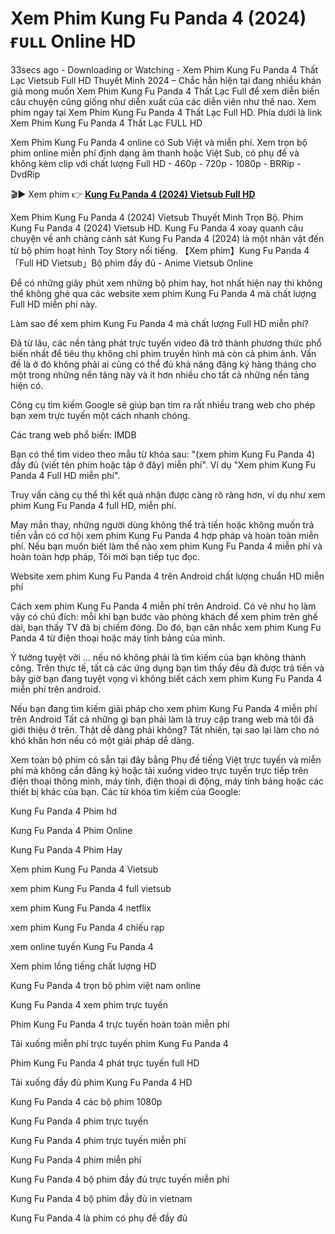 <h1>Xem Phim Kung Fu Panda 4 (2024) ғᴜʟʟ Online HD</h1>

<p dir="auto">33secs ago - Downloading or Watching - Xem Phim Kung Fu Panda 4 Thất Lạc Vietsub Full HD Thuyết Minh 2024 – Chắc hẳn hiện tại đang nhiều khán giả mong muốn Xem Phim Kung Fu Panda 4 Thất Lạc Full để xem diễn biến câu chuyện cũng giống như diễn xuất của các diễn viên như thế nao. Xem phim ngay tại Xem Phim Kung Fu Panda 4 Thất Lạc Full HD. Phía dưới là link Xem Phim Kung Fu Panda 4 Thất Lạc FULL HD</p>

<p dir="auto">Xem Phim Kung Fu Panda 4 online có Sub Việt và miễn phí. Xem trọn bộ phim online miễn phí định dạng âm thanh hoặc Việt Sub, có phụ đề và không kèm clip với chất lượng Full HD - 460p - 720p - 1080p - BRRip - DvdRip</p>


<p dir="auto">🎬▶ Xem phim 👉 <strong><a href="https://t.co/zaTFiXN2qE" rel="nofollow">Kung Fu Panda 4 (2024) Vietsub Full HD</a></strong></p>


<p dir="auto">Xem Phim Kung Fu Panda 4 (2024) Vietsub Thuyết Minh Trọn Bộ. Phim Kung Fu Panda 4 (2024) Vietsub HD. Kung Fu Panda 4 xoay quanh câu chuyện về anh chàng cảnh sát Kung Fu Panda 4 (2024) là một nhân vật đến từ bộ phim hoạt hình Toy Story nổi tiếng. 【Xem phim】Kung Fu Panda 4 「Full HD Vietsub」Bộ phim đầy đủ - Anime Vietsub Online</p>
<p dir="auto">Để có những giây phút xem những bộ phim hay, hot nhất hiện nay thì không thể không ghé qua các website xem phim Kung Fu Panda 4 mà chất lượng Full HD miễn phí này.</p>
<p dir="auto">Làm sao để xem phim Kung Fu Panda 4 mà chất lượng Full HD miễn phí?</p>
<p dir="auto">Đã từ lâu, các nền tảng phát trực tuyến video đã trở thành phương thức phổ biến nhất để tiêu thụ không chỉ phim truyền hình mà còn cả phim ảnh. Vấn đề là ở đó không phải ai cũng có thể đủ khả năng đăng ký hàng tháng cho một trong những nền tảng này và ít hơn nhiều cho tất cả những nền tảng hiện có.</p>
<p dir="auto">Công cụ tìm kiếm Google sẽ giúp bạn tìm ra rất nhiều trang web cho phép bạn xem trực tuyến một cách nhanh chóng.</p>
<p dir="auto">Các trang web phổ biến: IMDB</p>
<p dir="auto">Bạn có thể tìm video theo mẫu từ khóa sau: "(xem phim Kung Fu Panda 4) đầy đủ (viết tên phim hoặc tập ở đây) miễn phí". Ví dụ "Xem phim Kung Fu Panda 4 Full HD miễn phí".</p>
<p dir="auto">Truy vấn càng cụ thể thì kết quả nhận được càng rõ ràng hơn, ví dụ như xem phim Kung Fu Panda 4 full HD, miễn phí.</p>
<p dir="auto">May mắn thay, những người dùng không thể trả tiền hoặc không muốn trả tiền vẫn có cơ hội xem phim Kung Fu Panda 4 hợp pháp và hoàn toàn miễn phí. Nếu bạn muốn biết làm thế nào xem phim Kung Fu Panda 4 miễn phí và hoàn toàn hợp pháp, Tôi mời bạn tiếp tục đọc.</p>
<p dir="auto">Website xem phim Kung Fu Panda 4 trên Android chất lượng chuẩn HD miễn phí</p>
<p dir="auto">Cách xem phim Kung Fu Panda 4 miễn phí trên Android. Có vẻ như họ làm vậy có chủ đích: mỗi khi bạn bước vào phòng khách để xem phim trên ghế dài, bạn thấy TV đã bị chiếm đóng. Do đó, bạn cân nhắc xem phim Kung Fu Panda 4 từ điện thoại hoặc máy tính bảng của mình.</p>
<p dir="auto">Ý tưởng tuyệt vời ... nếu nó không phải là tìm kiếm của bạn không thành công. Trên thực tế, tất cả các ứng dụng bạn tìm thấy đều đã được trả tiền và bây giờ bạn đang tuyệt vọng vì không biết cách xem phim Kung Fu Panda 4 miễn phí trên android.</p>
<p dir="auto">Nếu bạn đang tìm kiếm giải pháp cho xem phim Kung Fu Panda 4 miễn phí trên Android Tất cả những gì bạn phải làm là truy cập trang web mà tôi đã giới thiệu ở trên. Thật dễ dàng phải không? Tất nhiên, tại sao lại làm cho nó khó khăn hơn nếu có một giải pháp dễ dàng.</p>
<p dir="auto">Xem toàn bộ phim có sẵn tại đây bằng Phụ đề tiếng Việt trực tuyến và miễn phí mà không cần đăng ký hoặc tải xuống video trực tuyến trực tiếp trên điện thoại thông minh, máy tính, điện thoại di động, máy tính bảng hoặc các thiết bị khác của bạn. Các từ khóa tìm kiếm của Google:</p>
<p dir="auto">Kung Fu Panda 4 Phim hd</p>
<p dir="auto">Kung Fu Panda 4 Phim Online</p>
<p dir="auto">Kung Fu Panda 4 Phim Hay</p>
<p dir="auto">Xem phim Kung Fu Panda 4 Vietsub</p>
<p dir="auto">xem phim Kung Fu Panda 4 full vietsub</p>
<p dir="auto">xem phim Kung Fu Panda 4 netflix</p>
<p dir="auto">xem phim Kung Fu Panda 4 chiếu rạp</p>
<p dir="auto">xem online tuyến Kung Fu Panda 4</p>
<p dir="auto">Xem phim lồng tiếng chất lượng HD</p>
<p dir="auto">Kung Fu Panda 4 trọn bộ phim việt nam online</p>
<p dir="auto">Kung Fu Panda 4 xem phim trực tuyến</p>
<p dir="auto">Phim Kung Fu Panda 4 trực tuyến hoàn toàn miễn phí</p>
<p dir="auto">Tải xuống miễn phí trực tuyến phim Kung Fu Panda 4</p>
<p dir="auto">Phim Kung Fu Panda 4 phát trực tuyến full HD</p>
<p dir="auto">Tải xuống đầy đủ phim Kung Fu Panda 4 HD</p>
<p dir="auto">Kung Fu Panda 4 các bộ phim 1080p</p>
<p dir="auto">Kung Fu Panda 4 phim trực tuyến</p>
<p dir="auto">Kung Fu Panda 4 phim trực tuyến miễn phí</p>
<p dir="auto">Kung Fu Panda 4 phim miễn phí</p>
<p dir="auto">Kung Fu Panda 4 bộ phim đầy đủ trực tuyến miễn phí</p>
<p dir="auto">Kung Fu Panda 4 bộ phim đầy đủ in vietnam</p>
<p dir="auto">Kung Fu Panda 4 là phim có phụ đề đầy đủ</p>
